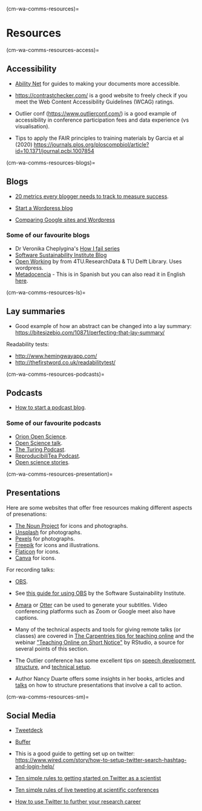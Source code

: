 (cm-wa-comms-resources)=

# Resources 

(cm-wa-comms-resources-access)=
## Accessibility

* [Ability Net](https://abilitynet.org.uk/) for guides to making your documents more accessible.

* https://contrastchecker.com/ is a good website to freely check if you meet the Web Content Accessibility Guidelines (WCAG) ratings.

* Outlier conf (https://www.outlierconf.com/) is a good example of accessibility in conference participation fees and data experience (vs visualisation).

* Tips to apply the FAIR principles to training materials by Garcia et al (2020) https://journals.plos.org/ploscompbiol/article?id=10.1371/journal.pcbi.1007854

(cm-wa-comms-resources-blogs)=
## Blogs
* [20 metrics every blogger needs to track to measure success](https://www.dreamhost.com/blog/metrics-every-blogger-needs-to-track/).

* [Start a Wordpress blog](https://www.podcastinsights.com/start-a-wordpress-blog/)

* [Comparing Google sites and Wordpress](https://superbwebsitebuilders.com/google-sites-vs-wordpress/)

### Some of our favourite blogs
* Dr Veronika Cheplygina's [How I fail series](https://veronikach.com/failure/)
* [Software Sustainability Institute Blog](https://www.software.ac.uk/blog)
* [Open Working](https://openworking.wordpress.com/) by from 4TU.ResearchData & TU Delft Library. Uses wordpress.
* [Metadocencia](https://metadocencia.netlify.app/post/) - This is in Spanish but you can also read it in English [here](https://metadocencia.netlify.app/en/post/).

(cm-wa-comms-resources-ls)=
## Lay summaries
* Good example of how an abstract can be changed into a lay summary:
https://bitesizebio.com/10871/perfecting-that-lay-summary/

Readability tests:
* http://www.hemingwayapp.com/
* http://thefirstword.co.uk/readabilitytest/


(cm-wa-comms-resources-podcasts)=
## Podcasts

* [How to start a podcast blog](https://www.podcastinsights.com/start-a-podcast/?gclid=CjwKCAiA9vOABhBfEiwATCi7GNV7zJl0tHaVkW-7DCjVdAwGa4q0vbaXB44xsSBHp7YBO8K6pH0syBoCVtUQAvD_BwE).

### Some of our favourite podcasts
* [Orion Open Science](https://www.orion-openscience.eu/publications/training-materials/201902/podcasts).
* [Open Science talk](https://soundcloud.com/opensciencetalk).
* [The Turing Podcast](https://www.turing.ac.uk/news/turing-podcast).
* [ReproducibiliTea Podcast](https://soundcloud.com/reproducibilitea).
* [Open science stories](https://podcasts.apple.com/gb/podcast/open-science-stories/id1547403532).

(cm-wa-comms-resources-presentation)=
## Presentations
Here are some websites that offer free resources making different aspects of presenations:

* [The Noun Project](https://thenounproject.com) for icons and photographs.
* [Unsplash](https://unsplash.com) for photographs.
* [Pexels](https://www.pexels.com) for photographs.
* [Freepik](https://www.freepik.com/free-photos-vectors/english) for icons and illustrations.
* [Flaticon](https://www.flaticon.com/free-icons/english) for icons.
* [Canva](https://www.canva.com) for icons.

For recording talks:
* [OBS](https://obsproject.com). 
* See [this guide for using OBS](https://software.ac.uk/fellowship-programme/2019/application-video-guide) by the Software Sustainability Institute.
* [Amara](https://amara.org) or [Otter](https://otter.ai/) can be used to generate your subtitles. Video conferencing platforms such as Zoom or Google meet also have captions.

* Many of the technical aspects and tools for giving remote talks (or classes) are covered in [The Carpentries tips for teaching online](https://carpentries.org/blog/2020/03/tips-for-teaching-online/) and the webinar ["Teaching Online on Short Notice"](https://rstd.io/teach-online-2020) by RStudio, a source for several points of this section.

* The Outlier conference has some excellent tips on [speech development](https://docs.google.com/presentation/d/1VltGZmwfFcqwJ_pMwNx-ECfhgtl0dhxYC99qM5xnV-U/), [structure](https://docs.google.com/presentation/d/1XyFdpqjlvXd_8kIl3dJFHhGTcywX0tayQtHXXYUi9DQ/), and [technical setup](https://https://docs.google.com/presentation/d/1ZLrVBs5Zt9_DDu2TYUN3CzsEr1WiMXbwj-AP5m9Rbhc/). 

* Author Nancy Duarte offers some insights in her books, articles and [talks](https://://www.ted.com/talks/nancy_duarte_the_secret_structure_of_great_talks?) on how to structure presentations that involve a call to action.

(cm-wa-comms-resources-sm)=
## Social Media

* [Tweetdeck](https://tweetdeck.twitter.com/)
 
* [Buffer](https://buffer.com/)

* This is a good guide to getting set up on twitter: https://www.wired.com/story/how-to-setup-twitter-search-hashtag-and-login-help/

* [Ten simple rules to getting started on Twitter as a scientist](https://journals.plos.org/ploscompbiol/article?id=10.1371/journal.pcbi.1007513)

* [Ten simple rules of live tweeting at scientific conferences](https://journals.plos.org/ploscompbiol/article?id=10.1371/journal.pcbi.1003789)

* [How to use Twitter to further your research career](https://www.nature.com/articles/d41586-019-00535-w)
